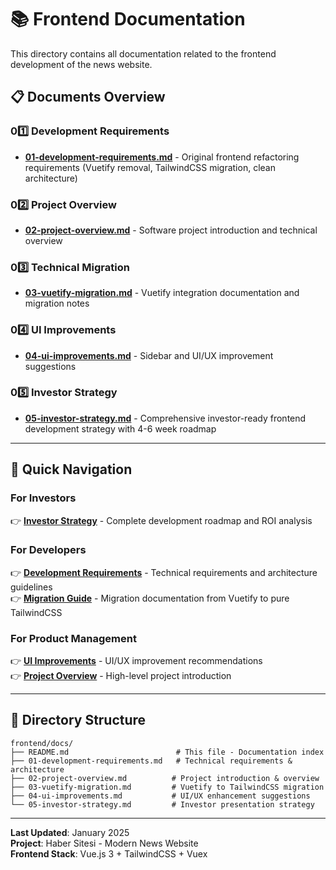 # 📚 Frontend Documentation

This directory contains all documentation related to the frontend development of the news website.

## 📋 Documents Overview

### 01️⃣ Development Requirements
- **[01-development-requirements.md](./01-development-requirements.md)** - Original frontend refactoring requirements (Vuetify removal, TailwindCSS migration, clean architecture)

### 02️⃣ Project Overview
- **[02-project-overview.md](./02-project-overview.md)** - Software project introduction and technical overview

### 03️⃣ Technical Migration  
- **[03-vuetify-migration.md](./03-vuetify-migration.md)** - Vuetify integration documentation and migration notes

### 04️⃣ UI Improvements
- **[04-ui-improvements.md](./04-ui-improvements.md)** - Sidebar and UI/UX improvement suggestions

### 05️⃣ Investor Strategy
- **[05-investor-strategy.md](./05-investor-strategy.md)** - Comprehensive investor-ready frontend development strategy with 4-6 week roadmap

---

## 🎯 Quick Navigation

### For Investors
👉 **[Investor Strategy](./05-investor-strategy.md)** - Complete development roadmap and ROI analysis

### For Developers
👉 **[Development Requirements](./01-development-requirements.md)** - Technical requirements and architecture guidelines  
👉 **[Migration Guide](./03-vuetify-migration.md)** - Migration documentation from Vuetify to pure TailwindCSS

### For Product Management
👉 **[UI Improvements](./04-ui-improvements.md)** - UI/UX improvement recommendations  
👉 **[Project Overview](./02-project-overview.md)** - High-level project introduction

---

## 📁 Directory Structure
```
frontend/docs/
├── README.md                        # This file - Documentation index
├── 01-development-requirements.md   # Technical requirements & architecture
├── 02-project-overview.md          # Project introduction & overview
├── 03-vuetify-migration.md         # Vuetify to TailwindCSS migration
├── 04-ui-improvements.md           # UI/UX enhancement suggestions
└── 05-investor-strategy.md         # Investor presentation strategy
```

---

**Last Updated**: January 2025  
**Project**: Haber Sitesi - Modern News Website  
**Frontend Stack**: Vue.js 3 + TailwindCSS + Vuex